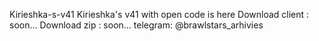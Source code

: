 Kirieshka-s-v41
Kirieshka's v41 with open code is here
Download client : soon...
Download zip : soon...
telegram: @brawlstars_arhivies
